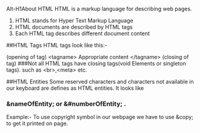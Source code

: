 Alt-H1About HTML
HTML is a markup language for describing web pages. <br> 

1) HTML stands for Hyper Text Markup Language <br>
2) HTML documents are described by HTML tags <br>
3) Each HTML tag describes different document content <br>

##HTML Tags
HTML tags look like this:-

(opening of tag) &lt;tagname&gt; Appropriate content &lt;/tagname&gt; (closing of tag)
###Not all HTML tags have closing tags(void Elements or singleton tags). such as &lt;br&gt;,&lt;meta&gt; etc.

##HTML Entities
Some reserved characters and characters not available in our keyboard are defines as HTML entities.
It looks like 
### &amp;nameOfEntity; or &amp;#numberOfEntity; .
Example:- To use copyright symbol in our webpage we have to use &amp;copy; to get it printed on page. 
